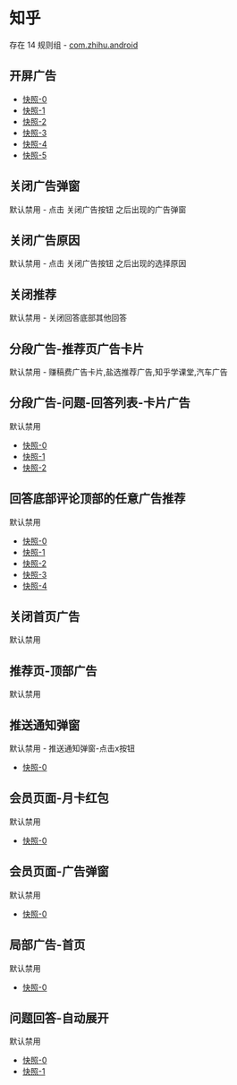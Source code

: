 # 知乎

存在 14 规则组 - [com.zhihu.android](/src/apps/com.zhihu.android.ts)

## 开屏广告

- [快照-0](https://i.gkd.li/import/12707641)
- [快照-1](https://i.gkd.li/import/12899263)
- [快照-2](https://i.gkd.li/import/13070251)
- [快照-3](https://i.gkd.li/import/12841423)
- [快照-4](https://i.gkd.li/import/12883329)
- [快照-5](https://i.gkd.li/import/12981146)

## 关闭广告弹窗

默认禁用 - 点击 关闭广告按钮 之后出现的广告弹窗

## 关闭广告原因

默认禁用 - 点击 关闭广告按钮 之后出现的选择原因

## 关闭推荐

默认禁用 - 关闭回答底部其他回答

## 分段广告-推荐页广告卡片

默认禁用 - 赚稿费广告卡片,盐选推荐广告,知乎学课堂,汽车广告

## 分段广告-问题-回答列表-卡片广告

默认禁用

- [快照-0](https://i.gkd.li/import/13849671)
- [快照-1](https://i.gkd.li/import/13849442)
- [快照-2](https://i.gkd.li/import/13849689)

## 回答底部评论顶部的任意广告推荐

默认禁用

- [快照-0](https://i.gkd.li/import/12864109)
- [快照-1](https://i.gkd.li/import/12647617)
- [快照-2](https://i.gkd.li/import/12647659)
- [快照-3](https://i.gkd.li/import/12647525)
- [快照-4](https://i.gkd.li/import/12647541)

## 关闭首页广告

默认禁用

## 推荐页-顶部广告

默认禁用

## 推送通知弹窗

默认禁用 - 推送通知弹窗-点击x按钮

- [快照-0](https://i.gkd.li/import/12647583)

## 会员页面-月卡红包

默认禁用

- [快照-0](https://i.gkd.li/import/12647421)

## 会员页面-广告弹窗

默认禁用

- [快照-0](https://i.gkd.li/import/12707676)

## 局部广告-首页

默认禁用

- [快照-0](https://i.gkd.li/i/17677997)

## 问题回答-自动展开

默认禁用

- [快照-0](https://i.gkd.li/import/12647688)
- [快照-1](https://i.gkd.li/import/12707687)
